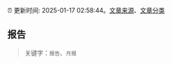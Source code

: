:alarm_clock: 更新时间: 2025-01-17 02:58:44。[文章来源](/README.md)、[文章分类](/TAGS.md)

## 报告


> 关键字：`报告`、`月报`



